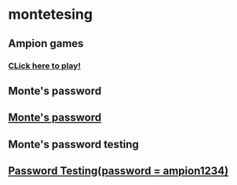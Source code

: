# montetesing
## Ampion games

### [CLick here to play!](/montetesting/ampiongamestetris)

## Monte's password

## [Monte's password](/montetesting/ayyosecrets)

## Monte's password testing

## [Password Testing(password = ampion1234)](/montetesting/password1)
